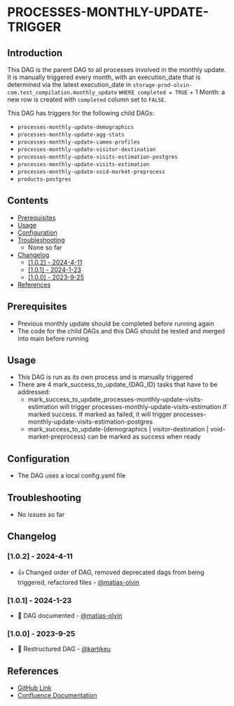 # PROCESSES-MONTHLY-UPDATE-TRIGGER

## Introduction

This DAG is the parent DAG to all processes involved in the monthly update. It is manually triggered every month, with an execution_date that is determined via the latest execution_date in `storage-prod-olvin-com.test_compilation.monthly_update` `WHERE completed = TRUE` + 1 Month: a new row is created with `completed` column set to `FALSE`.

This DAG has triggers for the following child DAGs:

- `processes-monthly-update-demographics`
- `processes-monthly-update-agg-stats`
- `processes-monthly-update-cameo-profiles`
- `processes-monthly-update-visitor-destination`
- `processes-monthly-update-visits-estimation-postgres`
- `processes-monthly-update-visits-estimation`
- `processes-monthly-update-void-market-preprocess`
- `products-postgres`

## Contents
  - [Prerequisites](#prerequisites)
  - [Usage](#usage)
  - [Configuration](#configuration)
  - [Troubleshooting](#troubleshooting)
    <!-- - [\[2024-01-01\]](#2024-01-01) -->
    - None so far
  - [Changelog](#changelog)
    - [\[1.0.2\] - 2024-4-11](#102---2024-4-11)
    - [\[1.0.1\] - 2024-1-23](#101---2024-1-23)
    - [\[1.0.0\] - 2023-9-25](#100---2023-9-25)
  - [References](#references)

## Prerequisites
- Previous monthly update should be completed before running again
- The code for the child DAGs and this DAG should be tested and merged into main before running

## Usage
- This DAG is run as its own process and is manually triggered
- There are 4 mark_success_to_update_{DAG_ID} tasks that have to be addressed:
  - mark_success_to_update_processes-monthly-update-visits-estimation will trigger processes-monthly-update-visits-estimation if marked success. If marked as failed, it will trigger processes-monthly-update-visits-estimation-postgres
  - mark_success_to_update-(demographics | visitor-destination | void-market-preprocess) can be marked as success when ready

## Configuration
- The DAG uses a local config.yaml file

## Troubleshooting
<!-- ### [2024-01-01] -->
- No issues so far

## Changelog
<!-- start at 1.0.0 (x.y.z) small patches increase z, new features increase y, major changes increase x -->
### [1.0.2] - 2024-4-11
- :+1: Changed order of DAG, removed deprecated dags from being triggered, refactored files - [@matias-olvin](https://github.com/matias-olvin)
### [1.0.1] - 2024-1-23
- :tada: DAG documented - [@matias-olvin](https://github.com/matias-olvin)
### [1.0.0] - 2023-9-25
- :mag_right: Restructured DAG - [@kartikeu](https://github.com/kartikeu)

## References
- [GitHub Link](https://github.com/olvin-com/airflow-dags/tree/main/dags/processes-monthly-update-trigger)
- [Confluence Documentation](https://passby.atlassian.net/wiki/spaces/OLVIN/pages/2132017153/Monthly+Update+Trigger)
